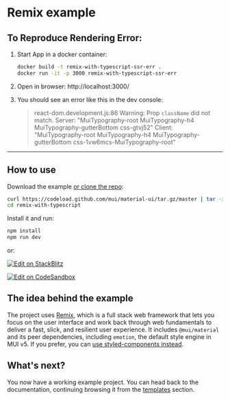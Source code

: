 # Remix example

## To Reproduce Rendering Error:

1. Start App in a docker container:
    ```sh
    docker build -t remix-with-typescript-ssr-err .
    docker run -it -p 3000 remix-with-typescript-ssr-err
    ```
1. Open in browser: http://localhost:3000/

1. You should see an error like this in the dev console:

    > react-dom.development.js:86 Warning: Prop `className` did not match. Server: "MuiTypography-root MuiTypography-h4 MuiTypography-gutterBottom css-gtvj52" Client: "MuiTypography-root MuiTypography-h4 MuiTypography-gutterBottom css-1vw6mcs-MuiTypography-root"

----------
## How to use

Download the example [or clone the repo](https://github.com/mui/material-ui):

<!-- #default-branch-switch -->

```sh
curl https://codeload.github.com/mui/material-ui/tar.gz/master | tar -xz --strip=2  material-ui-master/examples/remix-with-typescript
cd remix-with-typescript
```

Install it and run:

```sh
npm install
npm run dev
```

or:

<!-- #default-branch-switch -->

[![Edit on StackBlitz](https://developer.stackblitz.com/img/open_in_stackblitz.svg)](https://stackblitz.com/github/mui/material-ui/tree/master/examples/remix-with-typescript)

[![Edit on CodeSandbox](https://codesandbox.io/static/img/play-codesandbox.svg)](https://codesandbox.io/s/github/mui/material-ui/tree/master/examples/remix-with-typescript)

## The idea behind the example

The project uses [Remix](https://remix.run/), which is a full stack web framework that lets you focus on the user interface and work back through web fundamentals to deliver a fast, slick, and resilient user experience.
It includes `@mui/material` and its peer dependencies, including `emotion`, the default style engine in MUI v5.
If you prefer, you can [use styled-components instead](https://mui.com/material-ui/guides/interoperability/#styled-components).

## What's next?

<!-- #default-branch-switch -->

You now have a working example project.
You can head back to the documentation, continuing browsing it from the [templates](https://mui.com/material-ui/getting-started/templates/) section.
